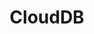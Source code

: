 ---
title: CloudDB
slug: clouddb
excerpt: Uruchamiaj bazy danych za pomoca kilku klikniec. OVH zajmie sie reszta.
---